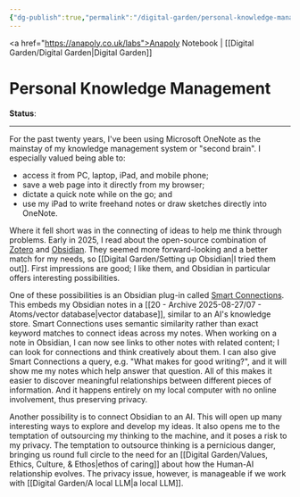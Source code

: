 ```yaml
---
{"dg-publish":true,"permalink":"/digital-garden/personal-knowledge-management/","tags":["digital-garden"],"created":"2025-08-21T12:35:32.441+01:00","updated":"2025-08-26T16:53:34.052+01:00"}
---
```


<a href="https://anapoly.co.uk/labs">Anapoly Notebook</a> | [[Digital Garden/Digital Garden\|Digital Garden]] 

# Personal Knowledge Management

**Status**: 

---

For the past twenty years, I've been using Microsoft OneNote as the mainstay of my knowledge management system or "second brain". I especially valued being able to:

- access it from PC, laptop, iPad, and mobile phone;
- save a web page into it directly from my browser; 
- dictate a quick note while on the go; and
- use my iPad to write freehand notes or draw sketches directly into OneNote. 

Where it fell short was in the connecting of ideas to help me think through problems. Early in 2025, I read about the open-source combination of <a href="https://www.zotero.org">Zotero</a> and <a href="https://obsidian.md">Obsidian</a>. They seemed more forward-looking and a better match for my needs, so [[Digital Garden/Setting up Obsidian\|I tried them out]]. First impressions are good; I like them, and Obsidian in particular offers interesting possibilities. 

One of these possibilities is an Obsidian plug-in called <a href="https://smartconnections.app">Smart Connections</a>. This embeds my Obsidian notes in a [[20 - Archive 2025-08-27/07 - Atoms/vector database\|vector database]], similar to an AI's knowledge store. Smart Connections uses semantic similarity rather than exact keyword matches to connect ideas across my notes. When working on a note in Obsidian, I can now see links to other notes with related content; I can look for connections and think creatively about them.  I can also give Smart Connections a query, e.g. "What makes for good writing?", and it will show me my notes which help answer that question. All of this makes it easier to discover meaningful relationships between different pieces of information. And it happens entirely on my local computer with no online involvement, thus preserving privacy. 

Another possibility is to connect Obsidian to an AI. This will open up many interesting ways to explore and develop my ideas. It also opens me to the temptation of outsourcing my thinking to the machine, and it poses a risk to my privacy. The temptation to outsource thinking is a pernicious danger, bringing us round full circle to the need for an [[Digital Garden/Values, Ethics, Culture, & Ethos\|ethos of caring]] about how the Human-AI relationship evolves. The privacy issue, however, is manageable if we work with [[Digital Garden/A local LLM\|a local LLM]].  

